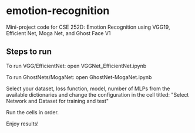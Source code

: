 # emotion-recognition
Mini-project code for CSE 252D: Emotion Recognition using VGG19, Efficient Net, Moga Net, and Ghost Face V1


## Steps to run

To run VGG/EfficientNet: open VGGNet_EfficientNet.ipynb

To run GhostNets/MogaNet: open GhostNet-MogaNet.ipynb

Select your dataset, loss function, model, number of MLPs from the available dictionaries and change the configuration in the cell titled: "Select Network and Dataset for training and test"

Run the cells in order. 

Enjoy results!

